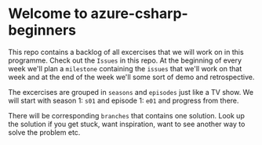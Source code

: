# Welcome to azure-csharp-beginners

This repo contains a backlog of all excercises that we will work on in this programme. Check out the `Issues` in this repo. At the beginning of every week we'll plan a `milestone` containing the `issues` that we'll work on that week and at the end of the week we'll some sort of demo and retrospective.

The excercises are grouped in `seasons` and `episodes` just like a TV show. We will start with season 1: `s01` and episode 1: `e01` and progress from there.

There will be corresponding `branches` that contains one solution. Look up the solution if you get stuck, want inspiration, want to see another way to solve the problem etc.
